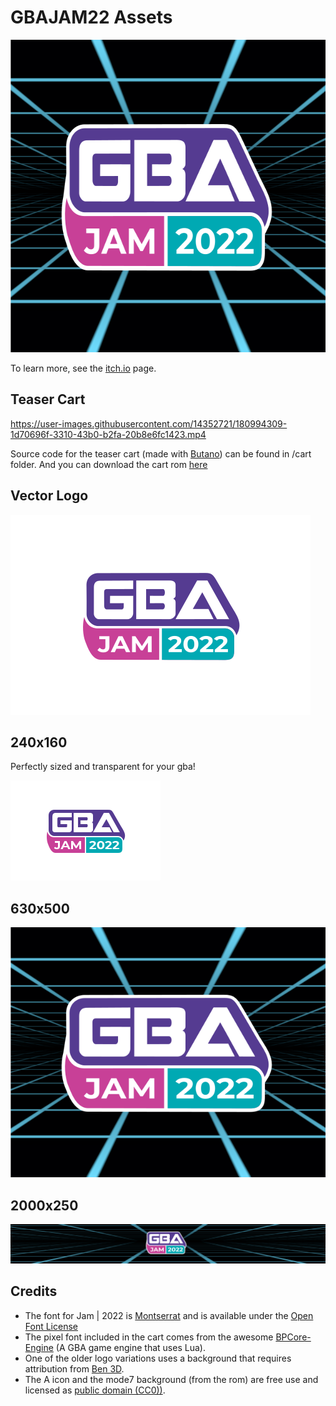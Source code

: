 # GBAJAM22 Assets

<p align="center"> <img src="assets/630x500.png" height=500> </p>

To learn more, see the [itch.io](https://itch.io/jam/gbajam22) page.

## Teaser Cart




https://user-images.githubusercontent.com/14352721/180994309-1d70696f-3310-43b0-b2fa-20b8e6fc1423.mp4


Source code for the teaser cart (made with [Butano](https://github.com/GValiente/butano)) can be found in /cart folder. And you can download the cart rom [here](https://github.com/gbajam22/gbajam22.github.io/releases/download/cart/cart.gba)

## Vector Logo

![](assets/vector.svg)

## 240x160

Perfectly sized and transparent for your gba!

![](assets/240x160_transparent_snap.png)


## 630x500

![](assets/630x500.png)

## 2000x250

![](assets/2000x250.png)

## Credits

+ The font for Jam | 2022 is [Montserrat](https://github.com/JulietaUla/Montserrat) and is available under the [Open Font License](https://scripts.sil.org/cms/scripts/page.php?site_id=nrsi&id=OFL)
+ The pixel font included in the cart comes from the awesome [BPCore-Engine](https://github.com/evanbowman/BPCore-Engine) (A GBA game engine that uses Lua).
+ One of the older logo variations uses a background that requires attribution from [Ben 3D](https://www.youtube.com/watch?v=xaeIuEY-jNo).
+ The A icon and the mode7 background (from the rom) are free use and licensed as [public domain (CC0))](https://creativecommons.org/share-your-work/public-domain/cc0/).